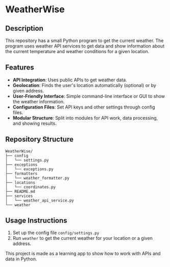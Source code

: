 # WeatherWise

## Description

This repository has a small Python program to get the current weather. The program uses weather API services to get data and show information about the current temperature and weather conditions for a given location.

## Features

- **API Integration**: Uses public APIs to get weather data.
- **Geolocation**: Finds the user's location automatically (optional) or by given address.
- **User-Friendly Interface**: Simple command-line interface or GUI to show the weather information.
- **Configuration Files**: Set API keys and other settings through config files.
- **Modular Structure**: Split into modules for API work, data processing, and showing results.


## Repository Structure
```
WeatherWise/
├── config
│   └── settings.py
├── exceptions
│   └── exceptions.py
├── formatters
│   └── weather_formatter.py
├── locations
│   └── coordinates.py
├── README.md
├── services
│   └── weather_api_service.py
└── weather
```

## Usage Instructions

<!--1. Install the dependencies listed in `requirements.txt`.-->
1. Set up the config file `config/settings.py` <!--using `config/settings_example.yaml` as a template.-->
2. Run `weather` to get the current weather for your location or a given address.

This project is made as a learning app to show how to work with APIs and data in Python.